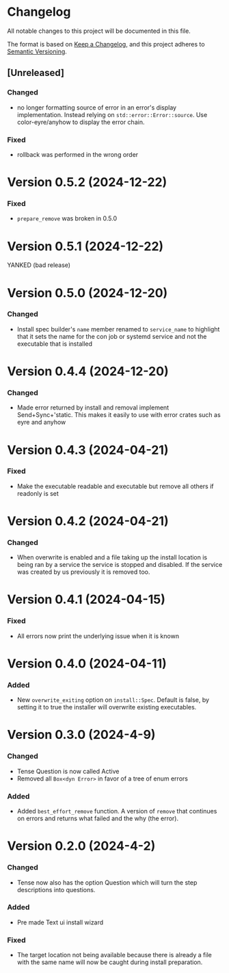 # Changelog

All notable changes to this project will be documented in this file.

The format is based on [Keep a Changelog](https://keepachangelog.com/en/1.1.0/),
and this project adheres to [Semantic Versioning](https://semver.org/spec/v2.0.0.html).

## [Unreleased]
### Changed
- no longer formatting source of error in an error's display implementation.
  Instead relying on `std::error::Error::source`. Use color-eyre/anyhow to
  display the error chain.
### Fixed
- rollback was performed in the wrong order

# Version 0.5.2 (2024-12-22)
### Fixed
- `prepare_remove` was broken in 0.5.0

# Version 0.5.1 (2024-12-22)
YANKED (bad release)

# Version 0.5.0 (2024-12-20)
### Changed
- Install spec builder's `name` member renamed to `service_name` to highlight
  that it sets the name for the con job or systemd service and not the
  executable that is installed

# Version 0.4.4 (2024-12-20)
### Changed
- Made error returned by install and removal implement Send+Sync+'static. This makes it easily to use with error crates such as eyre and anyhow

# Version 0.4.3 (2024-04-21)

### Fixed
- Make the executable readable and executable but remove all others if readonly
  is set

# Version 0.4.2 (2024-04-21)

### Changed
- When overwrite is enabled and a file taking up the install location is being
  ran by a service the service is stopped and disabled. If the service was
  created by us previously it is removed too.

# Version 0.4.1 (2024-04-15)

### Fixed
- All errors now print the underlying issue when it is known

# Version 0.4.0 (2024-04-11)

### Added
- New `overwrite_exiting` option on `install::Spec`. Default is false, by
  setting it to true the installer will overwrite existing executables.

# Version 0.3.0 (2024-4-9)

### Changed
- Tense Question is now called Active
- Removed all `Box<dyn Error>` in favor of a tree of enum errors

### Added 
- Added `best_effort_remove` function. A version of `remove` that continues on
  errors and returns what failed and the why (the error).

# Version 0.2.0 (2024-4-2)

### Changed
- Tense now also has the option Question which will turn the step descriptions
  into questions.

### Added 
- Pre made Text ui install wizard

### Fixed
- The target location not being available because there is already a file with
  the same name will now be caught during install preparation.
